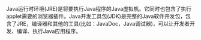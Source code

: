 Java运行时环境\(JRE\)是将要执行Java程序的Java虚拟机。它同时也包含了执行applet需要的浏览器插件。Java开发工具包\(JDK\)是完整的Java软件开发包，包含了JRE，编译器和其他的工具\(比如：JavaDoc，Java调试器\)，可以让开发者开发、编译、执行Java应用程序。

